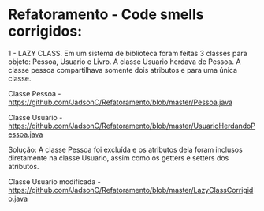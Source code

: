 # Refatoramento - Code smells corrigidos:

1 - LAZY CLASS. Em um sistema de biblioteca foram feitas 3 classes para objeto: Pessoa, Usuario e Livro. A classe Usuario herdava de Pessoa. A classe pessoa compartilhava somente dois atributos e para uma única classe.


Classe Pessoa - https://github.com/JadsonC/Refatoramento/blob/master/Pessoa.java

Classe Usuario - https://github.com/JadsonC/Refatoramento/blob/master/UsuarioHerdandoPessoa.java

Solução: A classe Pessoa foi excluída e os atributos dela foram inclusos diretamente na classe Usuario, assim como os getters e setters dos atributos.

Classe Usuario modificada - https://github.com/JadsonC/Refatoramento/blob/master/LazyClassCorrigido.java
